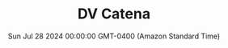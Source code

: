 ---
title: DV Catena
date: Sun Jul 28 2024 00:00:00 GMT-0400 (Amazon Standard Time)
price: undefined
restaurant: Residenza
uva: Merlot Merlot
adega: Zapata Catena
year: 2021
country: Argentina
rating: 1
description: undefined
images: [http://res.cloudinary.com/boloko/image/upload/v1724727977/furushow5/parmegianologo/dvcatena_b3virc.jpg]
---